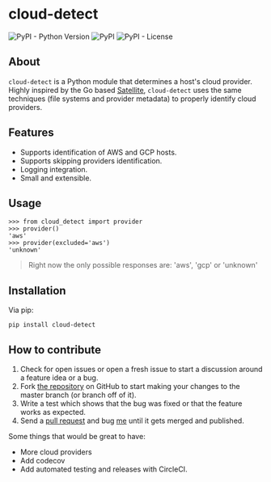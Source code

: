 # cloud-detect
![PyPI - Python Version](https://img.shields.io/pypi/pyversions/cloud-detect.svg)
![PyPI](https://img.shields.io/pypi/v/cloud-detect.svg)
![PyPI - License](https://img.shields.io/pypi/l/cloud-detect.svg)
## About
`cloud-detect` is a Python module that determines a host's cloud provider. Highly inspired by the Go based [Satellite](https://github.com/banzaicloud/satellite), `cloud-detect` uses the same techniques (file systems and provider metadata) to properly identify cloud providers.

## Features
- Supports identification of AWS and GCP hosts.
- Supports skipping providers identification.
- Logging integration.
- Small and extensible.

## Usage

```
>>> from cloud_detect import provider
>>> provider()
'aws'
>>> provider(excluded='aws')
'unknown'
```
> Right now the only possible responses are: 'aws', 'gcp' or 'unknown'
## Installation
Via pip:
```
pip install cloud-detect
```
## How to contribute
1. Check for open issues or open a fresh issue to start a discussion around a feature idea or a bug.
2. Fork [the repository](https://github.com/dgzlopes/cloud-detect) on GitHub to start making your changes to the master branch (or branch off of it).
3. Write a test which shows that the bug was fixed or that the feature works as expected.
4. Send a [pull request](https://help.github.com/en/articles/creating-a-pull-request-from-a-fork) and bug [me](https://github.com/dgzlopes) until it gets merged and published.

Some things that would be great to have:
- More cloud providers
- Add codecov
- Add automated testing and releases with CircleCI.
